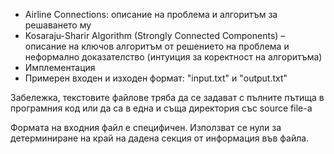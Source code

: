 - Airline Connections: oписание на проблема и алгоритъм за решаването му
- Kosaraju-Sharir Algorithm (Strоngly Connected Components) – oписание на ключов алгоритъм от решението на проблема и неформално доказателство (интуиция за коректност на алгоритъма)
- Имплементация
- Примерен входен и изходен формат: "input.txt" и "output.txt"

Забележка, текстовите файлове тряба да се задават с пълните пътища в програмния код или да са в една и съща директория със source file-a

Формата на входния файл е специфичен. Използват се нули за детерминиране на край на дадена секция от информация във файла.
